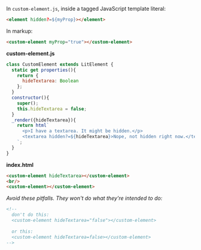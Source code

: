 
In `custom-element.js`, inside a tagged JavaScript template literal: 

```html
<element hidden?=${myProp}></element>
```

In markup: 

```html
<custom-element myProp="true"></custom-element>
```

**custom-element.js**

```js
class CustomElement extends LitElement {  
  static get properties(){
    return {
      hideTextarea: Boolean
    };
  }
  constructor(){
    super();
    this.hideTextarea = false;
  }
  _render({hideTextarea}){
    return html`
      <p>I have a textarea. It might be hidden.</p>
      <textarea hidden?=${hideTextarea}>Nope, not hidden right now.</textarea>
    `;
  }
}
```

**index.html**

```html
<custom-element hideTextarea></custom-element>
<br/>
<custom-element></custom-element>
```

_Avoid these pitfalls. They won't do what they're intended to do:_

```html
<!-- 
  don't do this: 
  <custom-element hideTextarea="false"></custom-element>
  
  or this:
  <custom-element hideTextarea=false></custom-element>
-->
```
